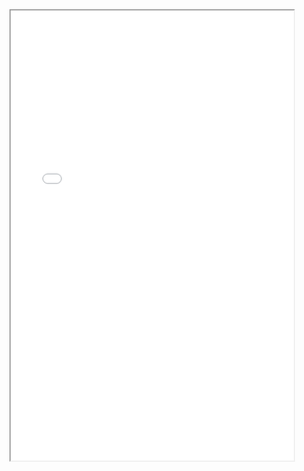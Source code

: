 <div style="width: 100%; height:800">
<iframe src="assets/pdf/Resume_Chaudhry.pdf" width="100%" height="800">
Please click on the icon on the top right to download my CV if it does not show up in your browser. 
</iframe>
</div>
